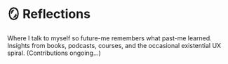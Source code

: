# 🪞 Reflections

Where I talk to myself so future-me remembers what past-me learned.  
Insights from books, podcasts, courses, and the occasional existential UX spiral. (Contributions ongoing...)
